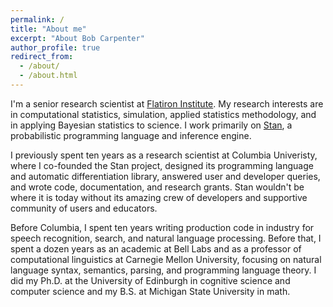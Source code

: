 ```yaml
---
permalink: /
title: "About me"
excerpt: "About Bob Carpenter"
author_profile: true
redirect_from: 
  - /about/
  - /about.html
---
```


I'm a senior research scientist at [Flatiron Institute](https://www.simonsfoundation.org/flatiron/).  My research interests are in computational statistics, simulation, applied statistics methodology, and in applying Bayesian statistics to science.   I work primarily on [Stan](https://mc-stan.org/), a probabilistic programming language and inference engine.

I previously spent ten years as a research scientist at Columbia Univeristy, where I co-founded the Stan project, designed its programming language and automatic differentiation library, answered user and developer queries, and wrote code, documentation, and research grants.  Stan wouldn't be where it is today without its amazing crew of developers and supportive community of users and educators.

Before Columbia, I spent ten years writing production code in industry for speech recognition, search, and natural language processing.  Before that, I spent a dozen years as an academic at Bell Labs and as a professor of computational linguistics at Carnegie Mellon University, focusing on natural language syntax, semantics, parsing, and programming language theory. I did my Ph.D. at the University of Edinburgh in cognitive science and computer science and my B.S. at Michigan State University in math.
